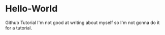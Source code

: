 # Hello-World
Github Tutorial
I'm not good at writing about myself so I'm not gonna do it for a tutorial.  
